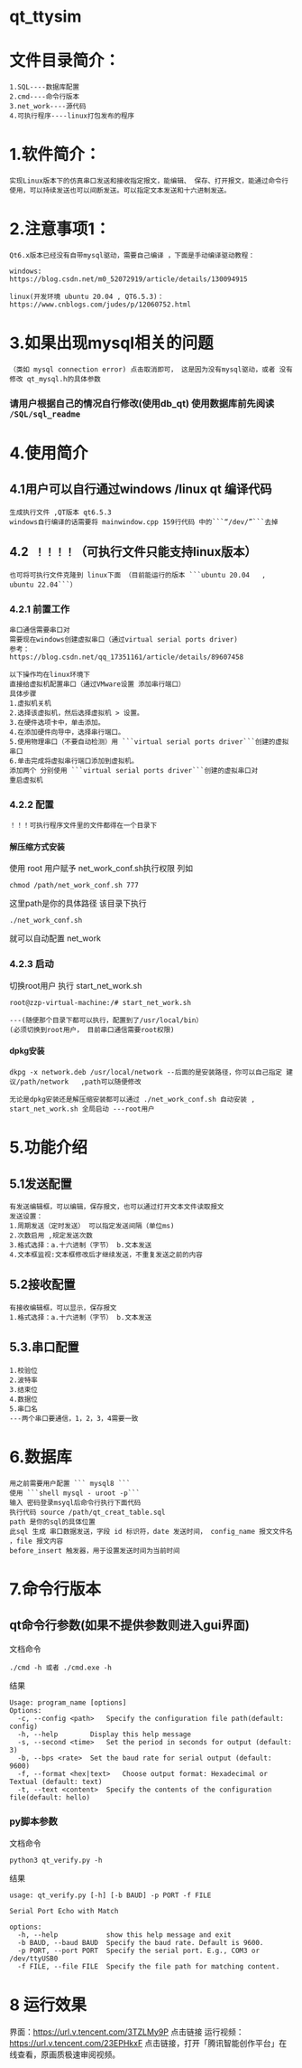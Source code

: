 # qt_ttysim

# 文件目录简介：
```
1.SQL----数据库配置
2.cmd----命令行版本
3.net_work----源代码
4.可执行程序----linux打包发布的程序
```

# 1.软件简介：
```
实现Linux版本下的仿真串口发送和接收指定报文，能编辑、 保存、打开报文，能通过命令行使用，可以持续发送也可以间断发送。可以指定文本发送和十六进制发送。
```

# 2.注意事项1：
```
Qt6.x版本已经没有自带mysql驱动，需要自己编译 ，下面是手动编译驱动教程：
```
```
windows:
https://blog.csdn.net/m0_52072919/article/details/130094915
```

```
linux(开发环境 ubuntu 20.04 , QT6.5.3)：
https://www.cnblogs.com/judes/p/12060752.html
```
# 3.如果出现mysql相关的问题
```（类如 mysql connection error) 点击取消即可， 这是因为没有mysql驱动，或者 没有修改 qt_mysql.h的具体参数```

### 请用户根据自己的情况自行修改(使用db_qt)  使用数据库前先阅读 ``` /SQL/sql_readme ```

# 4.使用简介
## 4.1用户可以自行通过windows /linux qt 编译代码
```
生成执行文件 ,QT版本 qt6.5.3
windows自行编译的话需要将 mainwindow.cpp 159行代码 中的```“/dev/”```去掉
```

## 4.2``` ！！！！```（可执行文件只能支持linux版本）
```
也可将可执行文件克隆到 linux下面 （目前能运行的版本 ```ubuntu 20.04   , ubuntu 22.04```）
```

### 4.2.1 前置工作 
```
串口通信需要串口对
需要现在windows创建虚拟串口（通过virtual serial ports driver)
参考：
https://blog.csdn.net/qq_17351161/article/details/89607458

```

```
以下操作均在linux环境下
直接给虚拟机配置串口（通过VMware设置 添加串行端口）
具体步骤
1.虚拟机关机 
2.选择该虚拟机，然后选择虚拟机 > 设置。
3.在硬件选项卡中，单击添加。
4.在添加硬件向导中，选择串行端口。
5.使用物理串口（不要自动检测）用 ```virtual serial ports driver```创建的虚拟串口
6.单击完成将虚拟串行端口添加到虚拟机。
添加两个 分别使用 ```virtual serial ports driver```创建的虚拟串口对
重启虚拟机
```
### 4.2.2 配置
```！！！可执行程序文件里的文件都得在一个目录下```
#### 解压缩方式安装
使用 root 用户赋予 net_work_conf.sh执行权限
列如 
 ```shell
chmod /path/net_work_conf.sh 777
``` 
这里path是你的具体路径
该目录下执行
 ```shell
./net_work_conf.sh
 ``` 
就可以自动配置 net_work 

### 4.2.3 启动
切换root用户 执行 start_net_work.sh 
```shell
root@zzp-virtual-machine:/# start_net_work.sh
```
```
---(随便那个目录下都可以执行，配置到了/usr/local/bin）
(必须切换到root用户， 目前串口通信需要root权限)
```
#### dpkg安装
```
dkpg -x network.deb /usr/local/network --后面的是安装路径，你可以自己指定 建议/path/network   ,path可以随便修改
```
```
无论是dpkg安装还是解压缩安装都可以通过 ./net_work_conf.sh 自动安装 , start_net_work.sh 全局启动 ---root用户
```
# 5.功能介绍

## 5.1发送配置
```
有发送编辑框，可以编辑，保存报文，也可以通过打开文本文件读取报文
发送设置：
1.周期发送（定时发送） 可以指定发送间隔（单位ms)
2.次数启用 ,规定发送次数
3.格式选择：a.十六进制（字节） b.文本发送
4.文本框监视:文本框修改后才继续发送，不重复发送之前的内容
```

## 5.2接收配置
```
有接收编辑框，可以显示，保存报文
1.格式选择：a.十六进制（字节） b.文本发送
```


## 5.3.串口配置
```
1.校验位
2.波特率
3.结束位
4.数据位
5.串口名
---两个串口要通信，1，2，3，4需要一致
```
# 6.数据库
```
用之前需要用户配置 ``` mysql8 ```
使用 ```shell mysql - uroot -p```
输入 密码登录msyql后命令行执行下面代码
执行代码 source /path/qt_creat_table.sql
path 是你的sql的具体位置
此sql 生成 串口数据发送，字段 id 标识符，date 发送时间， config_name 报文文件名 ，file 报文内容
before_insert 触发器，用于设置发送时间为当前时间
```
# 7.命令行版本
## qt命令行参数(如果不提供参数则进入gui界面)

文档命令

```shell
./cmd -h 或者 ./cmd.exe -h
```

结果

```shell
Usage: program_name [options]
Options:
  -c, --config <path>	Specify the configuration file path(default: config)
  -h, --help 		Display this help message
  -s, --second <time>	Set the period in seconds for output (default: 3)
  -b, --bps <rate>	Set the baud rate for serial output (default: 9600)
  -f, --format <hex|text>	Choose output format: Hexadecimal or Textual (default: text)
  -t, --text <content>	Specify the contents of the configuration file(default: hello)
```

### py脚本参数

文档命令

```shell
python3 qt_verify.py -h
```

结果

```shell
usage: qt_verify.py [-h] [-b BAUD] -p PORT -f FILE

Serial Port Echo with Match

options:
  -h, --help            show this help message and exit
  -b BAUD, --baud BAUD  Specify the baud rate. Default is 9600.
  -p PORT, --port PORT  Specify the serial port. E.g., COM3 or /dev/ttyUSB0
  -f FILE, --file FILE  Specify the file path for matching content.
```
# 8 运行效果
界面：https://url.v.tencent.com/3TZLMy9P 点击链接
运行视频：https://url.v.tencent.com/23EPHkxF 点击链接，打开「腾讯智能创作平台」在线查看，原画质极速审阅视频。
